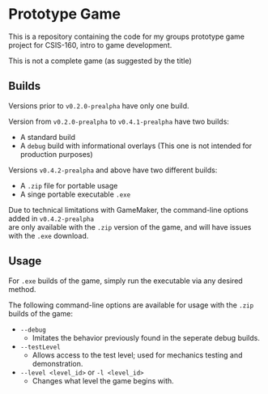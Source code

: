 # Prototype Game

This is a repository containing the code for my groups prototype game project for CSIS-160, intro to game development.

This is not a complete game (as suggested by the title)

## Builds
Versions prior to `v0.2.0-prealpha` have only one build.

Version from `v0.2.0-prealpha` to `v0.4.1-prealpha` have two builds:
* A standard build
* A `debug` build with informational overlays (This one is not intended for production purposes)

Versions `v0.4.2-prealpha` and above have two different builds:
* A `.zip` file for portable usage
* A singe portable executable `.exe`

Due to technical limitations with GameMaker, the command-line options added in `v0.4.2-prealpha`  
are only available with the `.zip` version of the game, and will have issues with the `.exe` download.

## Usage
For `.exe` builds of the game, simply run the executable via any desired method.

The following command-line options are available for usage with the `.zip` builds of the game:
* `--debug`
	* Imitates the behavior previously found in the seperate debug builds.
* `--testLevel`
	* Allows access to the test level; used for mechanics testing and demonstration.
* `--level <level_id>` or `-l <level_id>`
	* Changes what level the game begins with.